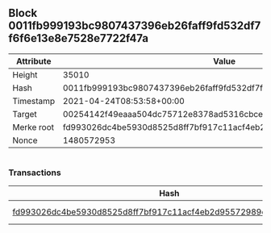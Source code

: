 ## Block 0011fb999193bc9807437396eb26faff9fd532df7f6f6e13e8e7528e7722f47a

Attribute | Value
--- | ---
Height | 35010
Hash | 0011fb999193bc9807437396eb26faff9fd532df7f6f6e13e8e7528e7722f47a
Timestamp | 2021-04-24T08:53:58+00:00
Target | 00254142f49eaaa504dc75712e8378ad5316cbcead634704b3734b6271167cc4
Merke root | fd993026dc4be5930d8525d8ff7bf917c11acf4eb2d95572989c54860b23b93f
Nonce | 1480572953

```

```

### Transactions

Hash | Amount
--- | ---
[fd993026dc4be5930d8525d8ff7bf917c11acf4eb2d95572989c54860b23b93f](fd993026dc4be5930d8525d8ff7bf917c11acf4eb2d95572989c54860b23b93f.md) | 10.00000000 SKEPTI 

